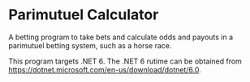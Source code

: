 # Parimutuel Calculator
A betting program to take bets and calculate odds and payouts in a parimutuel betting system, such as a horse race.

This program targets .NET 6. The .NET 6 rutime can be obtained from https://dotnet.microsoft.com/en-us/download/dotnet/6.0.